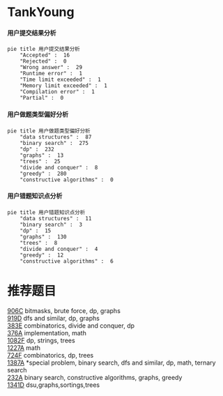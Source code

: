 # TankYoung

<!-- tabs:start -->



#### **用户提交结果分析**

```mermaid
pie title 用户提交结果分析
    "Accepted" :  16
    "Rejected" :  0
    "Wrong answer" :  29
    "Runtime error" :  1
    "Time limit exceeded" :  1
    "Memory limit exceeded" :  1
    "Compilation error" :  1
    "Partial" :  0
```

#### **用户做题类型偏好分析**

```mermaid
pie title 用户做题类型偏好分析
    "data structures" :  87
    "binary search" :  275
    "dp" :  232
    "graphs" :  13
    "trees" :  25
    "divide and conquer" :  8
    "greedy" :  280
    "constructive algorithms" :  0
```
#### **用户错题知识点分析**

```mermaid
pie title 用户错题知识点分析
    "data structures" :  11
    "binary search" :  3
    "dp" :  15
    "graphs" :  130
    "trees" :  8
    "divide and conquer" :  4
    "greedy" :  12
    "constructive algorithms" :  6
```



<!-- tabs:end -->
# 推荐题目
[906C](https://codeforces.com/contest/906/problem/C)		bitmasks,
                        brute force,
                        dp,
                        graphs		  
[919D](https://codeforces.com/contest/919/problem/D)		dfs and similar,
                        dp,
                        graphs		  
[383E](https://codeforces.com/contest/383/problem/E)		combinatorics,
                        divide and conquer,
                        dp		  
[376A](https://codeforces.com/contest/376/problem/A)		implementation,
                        math		  
[1082F](https://codeforces.com/contest/1082/problem/F)		dp,
                        strings,
                        trees		  
[1227A](https://codeforces.com/contest/1227/problem/A)		math		  
[724F](https://codeforces.com/contest/724/problem/F)		combinatorics,
                        dp,
                        trees		  
[1387A](https://codeforces.com/contest/1387/problem/A)		*special problem,
                        binary search,
                        dfs and similar,
                        dp,
                        math,
                        ternary search		  
[232A](https://codeforces.com/contest/232/problem/A)		binary search,
                        constructive algorithms,
                        graphs,
                        greedy		  
[1341D](https://codeforces.com/contest/1341/problem/D)		dsu,graphs,sortings,trees		  
